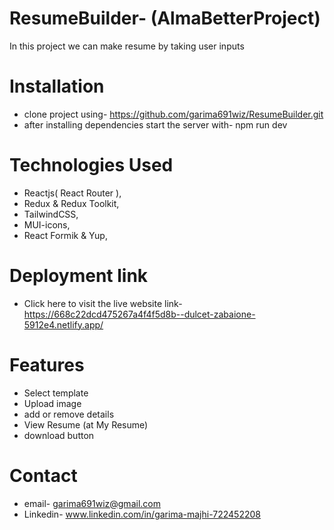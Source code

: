 # ResumeBuilder- (AlmaBetterProject)
In this project we can make resume by taking user inputs   
 
# Installation
* clone project using-  https://github.com/garima691wiz/ResumeBuilder.git
* after installing dependencies start the server with-  npm run dev

# Technologies Used
* Reactjs( React Router ),
* Redux & Redux Toolkit,
* TailwindCSS,
* MUI-icons,
* React Formik & Yup,

# Deployment link
* Click here to visit the live website 
  link- https://668c22dcd475267a4f4f5d8b--dulcet-zabaione-5912e4.netlify.app/

# Features
* Select template
* Upload image
* add or remove details
* View Resume (at My Resume)
* download button

# Contact
* email- garima691wiz@gmail.com
* Linkedin- www.linkedin.com/in/garima-majhi-722452208